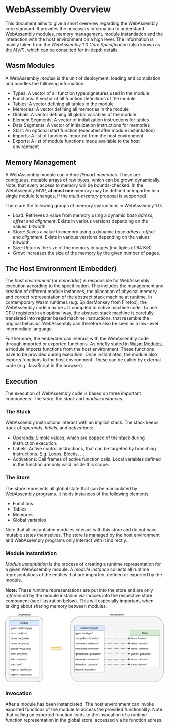 # WebAssembly Overview
This document aims to give a short overview regarding the WebAssembly 
core standard. It provides the necessary information to understand WebAssembly modules, 
memory management, module instantiation and the interaction with the host environment 
on a high level. The information is mainly taken from the _WebAssembly 1.0 Core Specification_ 
(also known as the _MVP_), which can be consulted for in-depth details.

## Wasm Modules
A WebAssembly _module_ is the unit of deployment, loading and compilation and bundles 
the following information:
- Types: A vector of all function type signatures used in the module
- Functions: A vector of all function definitions of the module
- Tables: A vector defining all tables in the module
- Memories: A vector defining all memories in the module
- Globals: A vector defining all global variables of the module
- Element Segments: A vector of initialization instructions for tables
- Data Segments: A vector of initialization instructions for memories
- Start: An optional start function (executed after module instantiation)
- Imports: A list of functions imported from the host environment
- Exports: A list of module functions made available to the host environment


## Memory Management
A WebAssembly module can define _(linear) memories_. These are contiguous,
mutable arrays of raw bytes, which can be grown dynamically. Note, that every access
to memory will be bounds-checked. In the WebAssembly MVP, **at most one**
memory may be defined or imported in a single module (changes, if the _multi-memory_ proposal
is supported).

There are the following groups of memory instructions in WebAssembly 1.0:
- Load: Retrieves a value from memory using a dynamic _base adress_, _offset_ and _alignment_. Exists in various versions depending on the values' bitwidth.
- Store: Saves a value to memory using a dynamic _base adress_, _offset_ and _alignment_. Exists in various versions depending on the values' bitwidth.
- Size: Returns the size of the memory in pages (multiples of 64 KiB)
- Grow: Increases the size of the memory by the given number of pages. 

## The Host Environment (Embedder)
The _host environment_ (or _embedder_) is responsible for WebAssembly 
execution according to the specification. This includes the management 
and creation of different module instances, the allocation of physical
memory and correct representation of the abstract stack machine at runtime.
In contemporary Wasm runtimes (e.g. SpiderMonkey from Firefox), the WebAssembly
code may be JIT compiled to native machine code. To use CPU registers in 
an optimal way, the abstract stack machine is carefully translated into
register based machine instructions, that resemble the original behavior.
WebAssembly can therefore also be seen as a low-level intermediate language.

Furthermore, the embedder can interact with the WebAssembly code through imported 
or exported functions. As briefly stated in [Wasm Modules](#wasm-modules), a 
module imports functions from the host environment. These functions have to 
be provided during execution. Once instantiated, the module also exports 
functions to the host environment. These can be called by external code 
(e.g. JavaScript in the browser).

## Execution
The execution of WebAssembly code is based on three important components:
The _store_, the _stack_ and _module instances_.

### The Stack
WebAssembly instructions interact with an implicit stack. The stack keeps track
of _operands_, _labels_, and _activations_:
- Operands: Simple values, which are popped of the stack during instruction execution.
- Labels: Active control instructions, that can be targeted by branching instructions. E.g. Loops, Blocks, ...
- Activations: Call frames of active function calls. Local variables defined in the function are only valid inside this scope.

### The Store
The store represents all global state that can be manipulated by WebAssembly programs.
It holds instances of the following elements:
- Functions
- Tables
- Memories
- Global variables

Note that all instantiated modules interact with this store and do not have mutable
states themselves. The store is managed by the host environment and WebAssembly programs
only interact with it indirectly.

### Module Instantiation
_Module Instantiation_ is the process of creating a runtime representation for a given
WebAssembly module. A _module instance_ collects all runtime representations of the
entities that are imported, defined or exported by the module.

**Note:** These runtime representations are put into the store and are only _referenced_ by the module instance via indices into the respective store component (see illustration below). This will especially important, when talking about sharing memory between modules.

![module instantiation](module_instantiation.png "Module Instantiation")

### Invocation
After a module has been instanciated. The host environment can invoke exported functions
of the module to access the provided functionality. Note that calling an exported
function leads to the invocation of a runtime function representation in the global
store, accessed via its function adress.